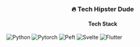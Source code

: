<h3 align="center">🔥 Tech Hipster Dude</h3>

<!--
**HansDavidKim/HansDavidKim** is a ✨ _special_ ✨ repository because its `README.md` (this file) appears on your GitHub profile.

Here are some ideas to get you started:

- 🔭 I’m currently working on ...
- 🌱 I’m currently learning ...
- 👯 I’m looking to collaborate on ...
- 🤔 I’m looking for help with ...
- 💬 Ask me about ...
- 📫 How to reach me: ...
- 😄 Pronouns: ...
- ⚡ Fun fact: ...
-->
<h4 align="center">Tech Stack</h4>
  
![Python](https://img.shields.io/badge/-Python-3776AB?logo=python&logoColor=white)
![Pytorch](https://img.shields.io/badge/-Pytorch-EE4C2C?logo=pytorch&logoColor=white)
![Peft](https://img.shields.io/badge/-Peft-FF5A5F?logo=fastapi&logoColor=white)
![Svelte](https://img.shields.io/badge/-SvelteKit-FF3E00?logo=svelte&logoColor=white)
![Flutter](https://img.shields.io/badge/-Flutter-02569B?logo=flutter&logoColor=white)

